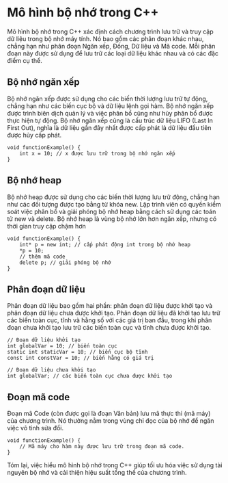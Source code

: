 # Mô hình bộ nhớ trong C++
Mô hình bộ nhớ trong C++ xác định cách chương trình lưu trữ và truy cập dữ liệu trong bộ nhớ máy tính. Nó bao gồm các phân đoạn khác nhau, chẳng hạn như phân đoạn Ngăn xếp, Đống, Dữ liệu và Mã code. Mỗi phân đoạn này được sử dụng để lưu trữ các loại dữ liệu khác nhau và có các đặc điểm cụ thể.
## Bộ nhớ ngăn xếp
Bộ nhớ ngăn xếp được sử dụng cho các biến thời lượng lưu trữ tự động, chẳng hạn như các biến cục bộ và dữ liệu lệnh gọi hàm. Bộ nhớ ngăn xếp được trình biên dịch quản lý và việc phân bổ cũng như hủy phân bổ được thực hiện tự động. Bộ nhớ ngăn xếp cũng là cấu trúc dữ liệu LIFO (Last In First Out), nghĩa là dữ liệu gần đây nhất được cấp phát là dữ liệu đầu tiên được hủy cấp phát.
~~~
void functionExample() {
    int x = 10; // x được lưu trữ trong bộ nhớ ngăn xếp
}
~~~
## Bộ nhớ heap
Bộ nhớ heap được sử dụng cho các biến thời lượng lưu trữ động, chẳng hạn như các đối tượng được tạo bằng từ khóa new. Lập trình viên có quyền kiểm soát việc phân bổ và giải phóng bộ nhớ heap bằng cách sử dụng các toán tử new và delete. Bộ nhớ heap là vùng bộ nhớ lớn hơn ngăn xếp, nhưng có thời gian truy cập chậm hơn
~~~
void functionExample() {
    int* p = new int; // cấp phát động int trong bộ nhớ heap
    *p = 10;
    // thêm mã code
    delete p; // giải phóng bộ nhớ
}
~~~
## Phân đoạn dữ liệu
Phân đoạn dữ liệu bao gồm hai phần: phân đoạn dữ liệu được khởi tạo và phân đoạn dữ liệu chưa được khởi tạo. Phân đoạn dữ liệu đã khởi tạo lưu trữ các biến toàn cục, tĩnh và hằng số với các giá trị ban đầu, trong khi phân đoạn chưa khởi tạo lưu trữ các biến toàn cục và tĩnh chưa được khởi tạo.
~~~
// Đoạn dữ liệu khởi tạo
int globalVar = 10; // biến toàn cục
static int staticVar = 10; // biến cục bộ tĩnh
const int constVar = 10; // biến hằng có giá trị

// Đoạn dữ liệu chưa khởi tạo
int globalVar; // các biến toàn cục chưa được khởi tạo
~~~
## Đoạn mã code
Đoạn mã Code (còn được gọi là đoạn Văn bản) lưu mã thực thi (mã máy) của chương trình. Nó thường nằm trong vùng chỉ đọc của bộ nhớ để ngăn việc vô tình sửa đổi.
~~~
void functionExample() {
    // Mã máy cho hàm này được lưu trữ trong đoạn mã code.
}
~~~
Tóm lại, việc hiểu mô hình bộ nhớ trong C++ giúp tối ưu hóa việc sử dụng tài nguyên bộ nhớ và cải thiện hiệu suất tổng thể của chương trình.